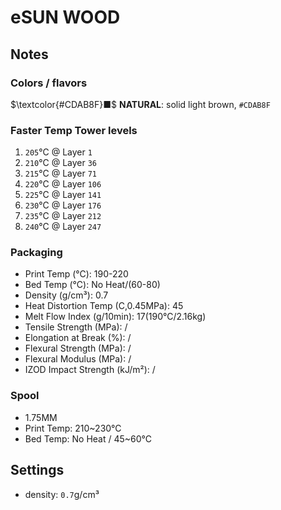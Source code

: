 # eSUN WOOD

## Notes

### Colors / flavors

$\textcolor{#CDAB8F}■$ **NATURAL**: solid light brown, `#CDAB8F`

### Faster Temp Tower levels

1. `205`°C @ Layer `1`
2. `210`°C @ Layer `36`
3. `215`°C @ Layer `71`
4. `220`°C @ Layer `106`
5. `225`°C @ Layer `141`
6. `230`°C @ Layer `176`
7. `235`°C @ Layer `212`
8. `240`°C @ Layer `247`

### Packaging

- Print Temp (°C): 190-220
- Bed Temp (°C): No Heat/(60-80)
- Density (g/cm³): 0.7
- Heat Distortion Temp (C,0.45MPa): 45
- Melt Flow Index (g/10min): 17(190°C/2.16kg)
- Tensile Strength (MPa): /
- Elongation at Break (%): /
- Flexural Strength (MPa): /
- Flexural Modulus (MPa): /
- IZOD Impact Strength (kJ/m²): /

### Spool

- 1.75MM
- Print Temp: 210~230°C
- Bed Temp: No Heat / 45~60°C

## Settings

- density: `0.7`g/cm³

